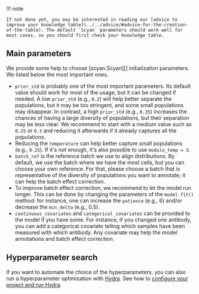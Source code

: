 !!! note

    If not done yet, you may be interested in reading our [advice to improve your knowledge table](../../advice/#advice-for-the-creation-of-the-table). The default `Scyan` parameters should work well for most cases, so you should first check your knowledge table.

## Main parameters

We provide some help to choose [scyan.Scyan][] initialization parameters. We listed below the most important ones.

- `prior_std` is probably one of the most important parameters. Its default value should work for most of the usage, but it can be changed if needed. A low `prior_std` (e.g., `0.2`) will help better separate the populations, but it may be too stringent, and some small populations may disappear. In contrast, a high `prior_std` (e.g., `0.35`) increases the chances of having a large diversity of populations, but their separation may be less clear. We recommend to start with a medium value such as `0.25` or `0.3` and reducing it afterwards if it already captures all the populations.
- Reducing the `temperature` can help better capture small populations (e.g., `0.25`). If it's not enough, it's also possible to use `modulo_temp = 3`.
- `batch_ref` is the reference batch we use to align distributions. By default, we use the batch where we have the most cells, but you can choose your own reference. For that, please choose a batch that is representative of the diversity of populations you want to annotate; it can help the batch effect correction.
- To improve batch effect correction, we recommend to let the model run longer. This can be done by changing the parameters of the `model.fit()` method: for instance, one can increase the `patience` (e.g., 6) and/or decrease the `min_delta` (e.g., 0.5).
- `continuous_covariates` and `categorical_covariates` can be provided to the model if you have some. For instance, if you changed one antibody, you can add a categorical covariate telling which samples have been measured with which antibody. Any covariate may help the model annotations and batch effect correction.

## Hyperparameter search

If you want to automate the choice of the hyperparameters, you can also run a hyperparameter optimization with [Hydra](https://hydra.cc/docs/intro/). See how to [configure your project and run Hydra](../../advanced/hydra_wandb).
